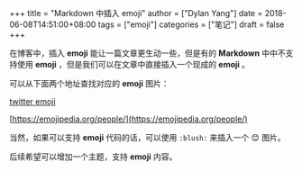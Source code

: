 +++
title = "Markdown 中插入 emoji"
author = ["Dylan Yang"]
date = 2018-06-08T14:51:00+08:00
tags = ["emoji"]
categories = ["笔记"]
draft = false
+++

在博客中，插入 **emoji** 能让一篇文章更生动一些，但是有的 **Markdown** 中中不支持使用 **emoji** ，但是我们可以在文章中直接插入一个现成的 **emoji** 。

可以从下面两个地址查找对应的 **emoji** 图片：

[twitter
 emoji](https://twitter.github.io/twemoji/2/test/preview.html)

[https://emojipedia.org/people/](https://emojipedia.org/people/)

当然，如果可以支持 **emoji** 代码的话，可以使用 `:blush:` 来插入一个 😊 图片。

后续希望可以增加一个主题，支持 **emoji** 内容。
